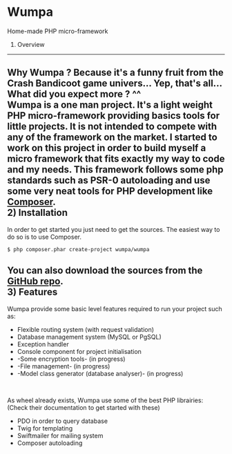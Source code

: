Wumpa
=====
Home-made PHP micro-framework
<br>
1) Overview
----------------------------------
Why Wumpa ?
Because it's a funny fruit from the Crash Bandicoot game univers... Yep, that's all... What did you expect more ? ^^
<br>
Wumpa is a one man project. It's a light weight PHP micro-framework providing basics tools for little projects.
It is not intended to compete with any of the framework on the market.
I started to work on this project in order to build myself a micro framework that fits exactly my way to code and my needs.
This framework follows some php standards such as PSR-0 autoloading and use some very neat tools for PHP development like [Composer](https://getcomposer.org "Composer").
<br>
2) Installation
----------------------------------
In order to get started you just need to get the sources. The easiest way to do so is to use Composer.

	$ php composer.phar create-project wumpa/wumpa

You can also download the sources from the [GitHub repo](https://github.com/4nthrx/wumpa "Wumpa repo on GitHub").
<br>
3) Features
----------------------------------
Wumpa provide some basic level features required to run your project such as:
- Flexible routing system (with request validation)
- Database management system (MySQL or PgSQL)
- Exception handler
- Console component for project initialisation
- -Some encryption tools- (in progress)
- -File management- (in progress)
- -Model class generator (database analyser)- (in progress)
<br>

As wheel already exists, Wumpa use some of the best PHP librairies: (Check their documentation to get started with these)
- PDO in order to query database
- Twig for templating
- Swiftmailer for mailing system
- Composer autoloading
<br>
